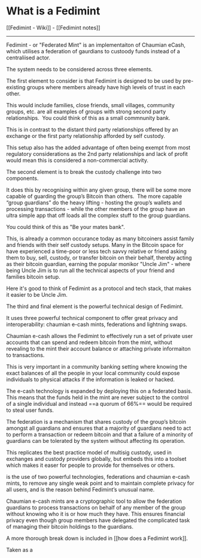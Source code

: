 # What is a Fedimint
[[Fedimint - Wiki]] - [[Fedimint notes]]

---

Fedimint - or "Federated Mint" is an implementaiton of Chaumian eCash, which utilises a federation of gaurdians to custoody funds instead of a centraliised actor. 

The system needs to be considered across three elements. 

The first element to consider is that Fedimint is designed to be used by pre-existing groups where members already have high levels of trust in each other. 

This would include families, close friends, small villages, community groups, etc. are all examples of groups with strong second party relationships.  You could think of this as a small commnunity bank. 

This is in contrast to the distant third party relationships offered by an exchange or the first party relationship afforded by self custody.  

This setup also has the added advantage of often being exempt from most regulatory considerations as the 2nd party relationships and lack of profit would mean this is considered a non-commercial activity.

The second element is to break the custody challenge into two components. 

It does this by recognising within any given group, there will be some more capable of guarding the group’s Bitcoin than others.  The more capable “group guardians” do the heavy lifting - hosting the group’s wallets and processing transactions - while the other members of the group have an ultra simple app that off loads all the complex stuff to the group guardians. 

You could think of this as "Be your mates bank".  

This, is already a common occurance today as many bitcoiners assist family and friends with their self custody setups.  Many in the Bitcoin space for have experienced a time-poor or less tech savvy relative or friend asking them to buy, sell, custody, or transfer bitcoin on their behalf, thereby acting as their bitcoin guardian, earning the popular monikor "Uncle Jim" - where being Uncle Jim is to run all the technical aspects of your friend and families bitcoin setup. 

Here it's good to think of Fedimint as a protocol and tech stack, that makes it easier to be Uncle Jim.

The third and final element is the powerful technical design of Fedimint.

It uses three powerful technical component to offer great privacy and interoperability: chaumian e-cash mints, federations and lightning swaps.

Chaumian e-cash allows the Fedimint to effectively run a set of private user accounts that can spend and redeem bitcoin from the mint, without revealing to the mint their account balance or attaching private informaiton to transactions. 

This is very important in a community banking setting where knowing the exact balances of all the people in your local community could expose individuals to physical attacks if the information is leaked or hacked.  

The e-cash technology is expanded by deploying this on a federated basis. This means that the funds held in the mint are never subject to the control of a single individual and instead ==a quorum of 66%== would be required to steal user funds. 

The federation is a mechanism that shares custody of the group’s bitcoin amongst all guardians and ensures that a majority of guardians need to act to perform a transaction or redeem bitcoin and that a failure of a minority of guardians can be tolerated by the system without affecting its operation. 

This replicates the best practice model of multisig custody, used in exchanges and custody providers globally, but embeds this into a toolset which makes it easer for people to provide for themselves or others. 

is the use of two powerful technologies, federations and chaumian e-cash mints, to remove any single weak point and to maintain complete privacy for all users, and is the reason behind Fedimint’s unusual name. 

Chaumian e-cash mints are a cryptographic tool to allow the federation guardians to process transactions on behalf of any member of the group without knowing who it is or how much they have. This ensures financial privacy even though group members have delegated the complicated task of managing their bitcoin holdings to the guardians.  

A more thorough break down is included in [[how does a Fedimint work]].

Taken as a